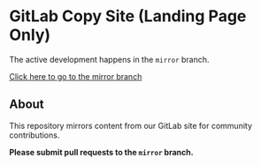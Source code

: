# GitLab Copy Site (Landing Page Only)

The active development happens in the `mirror` branch.

[Click here to go to the mirror branch](https://github.com/smarvin/gl-copy-site/tree/mirror)

## About
This repository mirrors content from our GitLab site for community contributions.

**Please submit pull requests to the `mirror` branch.**
